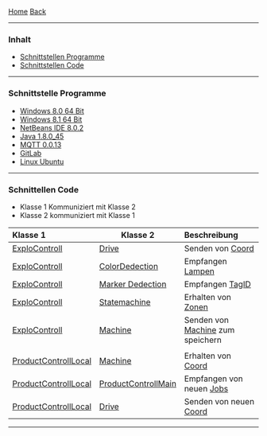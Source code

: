 [Home](home) [Back](KonzeptFL)  

----------

### Inhalt ###
- <a href="#sp">Schnittstellen Programme</a>
- <a href="#sc">Schnittstellen Code</a>

----------

### <a name="sp">Schnittstelle Programme</a> ###

- [Windows 8.0 64 Bit](https://de.wikipedia.org/wiki/Microsoft_Windows_8)
- [Windows 8.1 64 Bit](https://de.wikipedia.org/wiki/Microsoft_Windows_8)  
- [NetBeans IDE 8.0.2](http://www.oracle.com/technetwork/articles/javase/jdk-netbeans-jsp-142931.html)  
- [Java 1.8.0_45](https://blogs.oracle.com/stevenChan/entry/jre_1_8_0_45)  
- [MQTT 0.0.13](http://www.jensd.de/wordpress/?p=1780)  
- [GitLab](https://gitlab.com/)  
- [Linux Ubuntu ](https://de.wikipedia.org/wiki/Linux) 


----------

### <a name="sc">Schnittellen Code</a> ###

- Klasse 1 Kommuniziert mit Klasse 2  
- Klasse 2 kommuniziert mit Klasse 1  

| Klasse 1| Klasse 2| Beschreibung|  
| :------- | --- | :---- |
| [ExploControll](ExploControll)| [Drive](Drive)| Senden von [Coord](Coord)|
| [ExploControll](ExploControll)| [ColorDedection](ColorDetection)| Empfangen [Lampen](Lamps)|
| [ExploControll](ExploControll)| [Marker Dedection](Markerdetection_Markercoordinates)| Empfangen [TagID](Markerdetection_Markercoordinates)|
| [ExploControll](ExploControll)|[Statemachine](StateMachine)|Erhalten von [Zonen](Zones)|
| [ExploControll](ExploControll)|[Machine](Machine)|Senden von [Machine](Machine) zum speichern|
||||
|[ProductControllLocal](ProductControllLocal)|[Machine](Machine)|Erhalten von [Coord](Coord)|
|[ProductControllLocal](ProductControllLocal)|[ProductControllMain](ProductControllMain)|Empfangen von neuen [Jobs](ProductControllMain)|
|[ProductControllLocal](ProductControllLocal)|[Drive](Drive)|Senden von neuen [Coord](Coord)|



----------